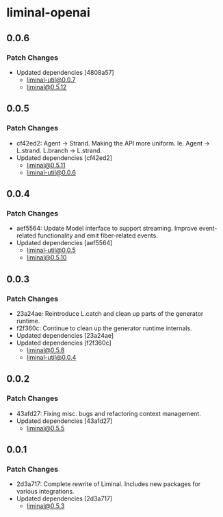 # liminal-openai

## 0.0.6

### Patch Changes

- Updated dependencies [4808a57]
  - liminal-util@0.0.7
  - liminal@0.5.12

## 0.0.5

### Patch Changes

- cf42ed2: Agent -> Strand. Making the API more uniform. Ie. Agent -> L.strand. L.branch -> L.strand.
- Updated dependencies [cf42ed2]
  - liminal@0.5.11
  - liminal-util@0.0.6

## 0.0.4

### Patch Changes

- aef5564: Update Model interface to support streaming. Improve event-related functionality and emit fiber-related events.
- Updated dependencies [aef5564]
  - liminal-util@0.0.5
  - liminal@0.5.10

## 0.0.3

### Patch Changes

- 23a24ae: Reintroduce L.catch and clean up parts of the generator runtime.
- f2f360c: Continue to clean up the generator runtime internals.
- Updated dependencies [23a24ae]
- Updated dependencies [f2f360c]
  - liminal@0.5.8
  - liminal-util@0.0.4

## 0.0.2

### Patch Changes

- 43afd27: Fixing misc. bugs and refactoring context management.
- Updated dependencies [43afd27]
  - liminal@0.5.5

## 0.0.1

### Patch Changes

- 2d3a717: Complete rewrite of Liminal. Includes new packages for various integrations.
- Updated dependencies [2d3a717]
  - liminal@0.5.3
